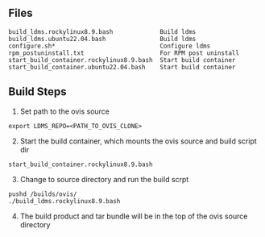 Files
---

```console
build_ldms.rockylinux8.9.bash             Build ldms
build_ldms.ubuntu22.04.bash               Build ldms
configure.sh*                             Configure ldms
rpm_postuninstall.txt                     For RPM post uninstall
start_build_container.rockylinux8.9.bash  Start build container
start_build_container.ubuntu22.04.bash    Start build container
```

Build Steps
---

1. Set path to the ovis source

```console
export LDMS_REPO=<PATH_TO_OVIS_CLONE>
```

2. Start the build container, which mounts the ovis source and build script dir

```console
start_build_container.rockylinux8.9.bash
```

3. Change to source directory and run the build scrpt

```console
pushd /builds/ovis/
./build_ldms.rockylinux8.9.bash
```

4. The build product and tar bundle will be in the top of the ovis source directory



